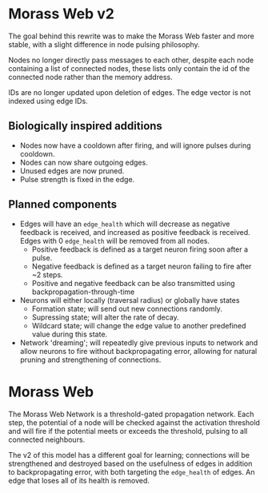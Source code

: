 # Morass Web v2

The goal behind this rewrite was to make the Morass Web faster and more stable, with a slight difference in node pulsing philosophy.

Nodes no longer directly pass messages to each other, despite each node containing a list of connected nodes, these lists only contain the id of the connected node rather than the memory address.

IDs are no longer updated upon deletion of edges. The edge vector is not indexed using edge IDs.

## Biologically inspired additions

- Nodes now have a cooldown after firing, and will ignore pulses during cooldown.
- Nodes can now share outgoing edges.
- Unused edges are now pruned.
- Pulse strength is fixed in the edge.

## Planned components

- Edges will have an `edge_health` which will decrease as negative feedback is received, and increased as positive feedback is received. Edges with 0 `edge_health` will be removed from all nodes.
  - Positive feedback is defined as a target neuron firing soon after a pulse.
  - Negative feedback is defined as a target neuron failing to fire after ~2 steps.
  - Positive and negative feedback can be also transmitted using backpropagation-through-time
- Neurons will either locally (traversal radius) or globally have states
  - Formation state; will send out new connections randomly.
  - Supressing state; will alter the rate of decay.
  - Wildcard state; will change the edge value to another predefined value during this state.
- Network 'dreaming'; will repeatedly give previous inputs to network and allow neurons to fire without backpropagating error, allowing for natural pruning and strengthening of connections. 


# Morass Web

The Morass Web Network is a threshold-gated propagation network. Each step, the potential of a node will be checked against the activation threshold and will fire if the potential meets or exceeds the threshold, pulsing to all connected neighbours.

The v2 of this model has a different goal for learning; connections will be strengthened and destroyed based on the usefulness of edges in addition to backpropagating error, with both targeting the `edge_health` of edges. An edge that loses all of its health is removed.
